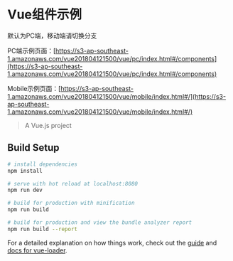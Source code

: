 # Vue组件示例

默认为PC端，移动端请切换分支<br/>

PC端示例页面：[https://s3-ap-southeast-1.amazonaws.com/vue201804121500/vue/pc/index.html#/components](https://s3-ap-southeast-1.amazonaws.com/vue201804121500/vue/pc/index.html#/components)<br/>

Mobile示例页面：[https://s3-ap-southeast-1.amazonaws.com/vue201804121500/vue/mobile/index.html#/](https://s3-ap-southeast-1.amazonaws.com/vue201804121500/vue/mobile/index.html#/)<br/>

> A Vue.js project

## Build Setup

``` bash
# install dependencies
npm install

# serve with hot reload at localhost:8080
npm run dev

# build for production with minification
npm run build

# build for production and view the bundle analyzer report
npm run build --report
```

For a detailed explanation on how things work, check out the [guide](http://vuejs-templates.github.io/webpack/) and [docs for vue-loader](http://vuejs.github.io/vue-loader).
